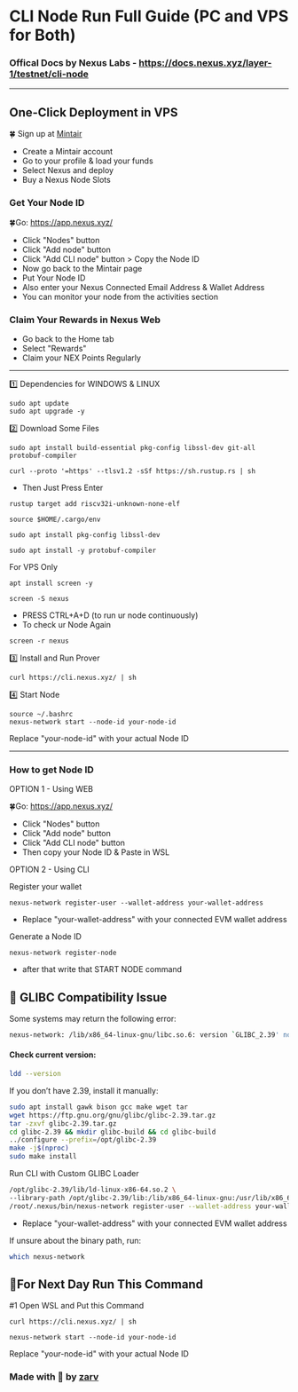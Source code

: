 # CLI Node Run Full Guide (PC and VPS for Both)

### Offical Docs by Nexus Labs - https://docs.nexus.xyz/layer-1/testnet/cli-node

---

##  One-Click Deployment in VPS

🍀 Sign up at [Mintair](https://mintair.xyz/onboarding?ref=PERF-ECTP)

- Create a Mintair account
- Go to your profile & load your funds
- Select Nexus and deploy
- Buy a Nexus Node Slots

### Get Your Node ID

🍀Go: https://app.nexus.xyz/

- Click "Nodes" button
- Click "Add node" button
- Click "Add CLI node" button > Copy the Node ID
- Now go back to the Mintair page 
- Put Your Node ID
- Also enter your Nexus Connected Email Address & Wallet Address 
- You can monitor your node from the activities section

### Claim Your Rewards in Nexus Web

- Go back to the Home tab
- Select "Rewards" 
- Claim your NEX Points Regularly

---

1️⃣ Dependencies for WINDOWS & LINUX
```
sudo apt update
sudo apt upgrade -y
```

2️⃣ Download Some Files
```
sudo apt install build-essential pkg-config libssl-dev git-all protobuf-compiler
```
```
curl --proto '=https' --tlsv1.2 -sSf https://sh.rustup.rs | sh
```
- Then Just Press Enter
```
rustup target add riscv32i-unknown-none-elf
```
```
source $HOME/.cargo/env
```
```
sudo apt install pkg-config libssl-dev
```
```
sudo apt install -y protobuf-compiler
```

For VPS Only
```
apt install screen -y
```
```
screen -S nexus
```
- PRESS CTRL+A+D (to run ur node continuously)
- To check ur Node Again
```
screen -r nexus
```

3️⃣ Install and Run Prover
```
curl https://cli.nexus.xyz/ | sh
```

4️⃣ Start Node
```
source ~/.bashrc
nexus-network start --node-id your-node-id
```

Replace "your-node-id" with your actual Node ID

---

### How to get Node ID

OPTION 1 - Using WEB

🍀Go: https://app.nexus.xyz/

- Click "Nodes" button
- Click "Add node" button
- Click "Add CLI node" button
- Then copy your Node ID & Paste in WSL

OPTION 2 - Using CLI

Register your wallet
```
nexus-network register-user --wallet-address your-wallet-address
```
- Replace "your-wallet-address" with your connected EVM wallet address

Generate a Node ID
```
nexus-network register-node
```
- after that write that START NODE command

## 🧩 GLIBC Compatibility Issue
Some systems may return the following error:

```bash
nexus-network: /lib/x86_64-linux-gnu/libc.so.6: version `GLIBC_2.39' not found
```
#### Check current version:
```bash
ldd --version
```

If you don’t have 2.39, install it manually:
```bash
sudo apt install gawk bison gcc make wget tar
wget https://ftp.gnu.org/gnu/glibc/glibc-2.39.tar.gz
tar -zxvf glibc-2.39.tar.gz
cd glibc-2.39 && mkdir glibc-build && cd glibc-build
../configure --prefix=/opt/glibc-2.39
make -j$(nproc)
sudo make install
```

Run CLI with Custom GLIBC Loader
```bash
/opt/glibc-2.39/lib/ld-linux-x86-64.so.2 \
--library-path /opt/glibc-2.39/lib:/lib/x86_64-linux-gnu:/usr/lib/x86_64-linux-gnu \
/root/.nexus/bin/nexus-network register-user --wallet-address your-wallet-address
```
- Replace "your-wallet-address" with your connected EVM wallet address

If unsure about the binary path, run:
```bash
which nexus-network
```

## 🔶For Next Day Run This Command

#1 Open WSL and Put this Command 
```
curl https://cli.nexus.xyz/ | sh
```
```
nexus-network start --node-id your-node-id
```

Replace "your-node-id" with your actual Node ID


### Made with 💚 by [zarv](https://x.com/zarvxbt)  
